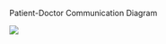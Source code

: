 Patient-Doctor Communication Diagram

![](https://user-images.githubusercontent.com/87502871/270497268-f5dc94ae-bd10-4844-a740-6b8143e4e07f.jpg)
